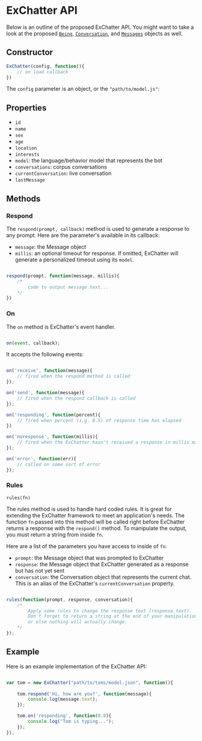# ExChatter API

Below is an outline of the proposed ExChatter API. 
You might want to take a look at the proposed [`Being`](being.md), 
[`Conversation`](conversation.md), and [`Messages`](message.md) objects as well.

## Constructor

```javascript
ExChatter(config, function(){
	// on load callback
})
```
The `config` parameter is an object, or the `"path/to/model.js"`:

## Properties

- `id`
- `name`
- `sex`
- `age`
- `location`
- `interests`
- `model`: the language/behavior model that represents the bot
- `conversations`: corpus conversations
- `currentConversation`: live conversation 
- `lastMessage`

## Methods

### Respond

The `respond(prompt, callback)` method is used to generate a response to any prompt.
Here are the parameter's available in its callback:

- `message`: the Message object 
- `millis`: an optional timeout for response. If omitted, ExChatter will generate a personalized timeout using its `model`.

```javascript

respond(prompt, function(message, millis){
	/*
		code to output message.text...
	*/
})
```

### On

The `on` method is ExChatter's event handler. 

```javascript

on(event, callback);
```

It accepts the following events:

```javascript

on('receive', function(message){
	// fired when the respond method is called
});

on('send', function(message){
	// fired when the respond callback is called
});

on('responding', function(percent){
	// fired when percent (i.g. 0.5) of response time has elapsed
})

on('noresponse', function(millis){
	// fired when the ExChatter hasn't received a response in millis milliseconds.
});

on('error', function(err){
    // called on some sort of error
});

```

### Rules

`rules(fn)`

The rules method is used to handle hard coded rules. It is great for extending the ExChatter framework to meet an application's needs. The function `fn` passed into this method will be called right before ExChatter returns a response with the `respond()` method. To manipulate the output, you must return a string from inside `fn`.

Here are a list of the parameters you have access to inside of `fn`:

- `prompt`: the Message object that was prompted to ExChatter
- `response`: the Message object that ExChatter generated as a response but has not yet sent
- `conversation`: the Conversation object that represents the current chat. This is an alias of the ExChatter's `currentConversation` property.

```javascript

rules(function(prompt, response, conversation){
	/*
		Apply some rules to change the response text (response.text).
		Don't forget to return a string at the end of your manipulation
		or else nothing will actually change.
	*/
});
```

## Example

Here is an example implementation of the ExChatter API:

```javascript

var tom = new ExChatter("path/to/toms/model.json", function(){
	
	tom.respond('Hi, how are you?', function(message){
		console.log(message.text);
	});

	tom.on('responding', function(0.8){
		console.log("Tom is typing...");
	});
});
```